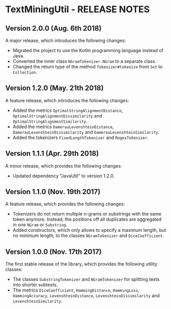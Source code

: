 # TextMiningUtil - RELEASE NOTES

## Version 2.0.0 (Aug. 6th 2018)

A major release, which introduces the following changes:

- Migrated the project to use the Kotlin programming language instead of Java.
- Converted the inner class `NGramTokenizer.NGram` to a separate class.
- Changed the return type of the method `Tokenizer#tokenize` from `Set` to `Collection`. 

## Version 1.2.0 (May. 21th 2018)

A feature release, which introduces the following changes:

- Added the metrics `OptimalStringAlignmentDistance`, `OptimalStringAlignmentDissimilarity` and `OptimalStringAlignmentSimilarity`.
- Added the metrics `DamerauLevenshteinDistance`, `DamerauLevenshteinDissimilarity` and `DamerauLevenshteinSimilarity`.
- Added the tokenizers `FixedLengthTokenizer` and `RegexTokenizer`.

## Version 1.1.1 (Apr. 29th 2018)

A minor release, which provides the following changes:

- Updated dependency "JavaUtil" to version 1.2.0.

## Version 1.1.0 (Nov. 19th 2017)

A feature release, which provides the following changes:

- Tokenizers do not return multiple n-grams or substrings with the same token anymore. Instead, the positions off all duplicates are aggregated in one `NGram` or `Substring`.
- Added constructors, which only allows to specify a maximum length, but no minimum length, to the classes `NGramTokenizer` and `DiceCoefficient`.

## Version 1.0.0 (Nov. 17th 2017)

The first stable release of the library, which provides the following utility classes:

- The classes `SubstringTokenizer` and `NGramTokenizer` for splitting texts into shorter subtexts.
- The metrics `DiceCoefficient`, `HammingDistance`, `HammingLoss`, `HammingAccuracy`, `LevenshteinDistance`, `LevenshteinDissimilarity` and `LevenshteinSimilarity`.
